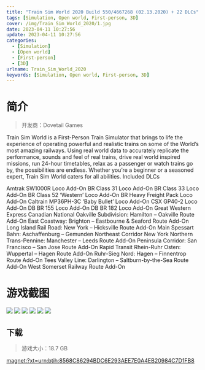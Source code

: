 ```yaml
---
title: "Train Sim World 2020 Build 550/4667268 (02.13.2020) + 22 DLCs"
tags: [Simulation, Open world, First-person, 3D]
cover: /img/Train_Sim_World_2020/1.jpg
date: 2023-04-11 10:27:56
update: 2023-04-11 10:27:56
categories: 
  - [Simulation]
  - [Open world]
  - [First-person]
  - [3D]
urlname: Train_Sim_World_2020
keywords: [Simulation, Open world, First-person, 3D]
---
```

# 简介

> 开发商：Dovetail Games

Train Sim World is a First-Person Train Simulator that brings to life the experience of operating powerful and realistic trains on some of the World’s most amazing railways. Using real world data to accurately replicate the performance, sounds and feel of real trains, drive real world inspired missions, run 24-hour timetables, relax as a passenger or watch trains go by, the possibilities are endless. Whether you’re a beginner or a seasoned expert, Train Sim World caters for all abilities.
Included DLCs

Amtrak SW1000R Loco Add-On
BR Class 31 Loco Add-On
BR Class 33 Loco Add-On
BR Class 52 ‘Western’ Loco Add-On
BR Heavy Freight Pack Loco Add-On
Caltrain MP36PH-3C ‘Baby Bullet’ Loco Add-On
CSX GP40-2 Loco Add-On
DB BR 155 Loco Add-On
DB BR 182 Loco Add-On
Great Western Express
Canadian National Oakville Subdivision: Hamilton – Oakville Route Add-On
East Coastway: Brighton – Eastbourne & Seaford Route Add-On
Long Island Rail Road: New York – Hicksville Route Add-On
Main Spessart Bahn: Aschaffenburg – Gemunden
Northeast Corridor New York
Northern Trans-Pennine: Manchester – Leeds Route Add-On
Peninsula Corridor: San Francisco – San Jose Route Add-On
Rapid Transit
Rhein-Ruhr Osten: Wuppertal – Hagen Route Add-On
Ruhr-Sieg Nord: Hagen – Finnentrop Route Add-On
Tees Valley Line: Darlington – Saltburn-by-the-Sea Route Add-On
West Somerset Railway Route Add-On

# 游戏截图

![](/img/Train_Sim_World_2020/2.jpg)
![](/img/Train_Sim_World_2020/3.jpg)
![](/img/Train_Sim_World_2020/4.jpg)
![](/img/Train_Sim_World_2020/5.jpg)
![](/img/Train_Sim_World_2020/6.jpg)
![](/img/Train_Sim_World_2020/7.jpg)


## 下载

> 游戏大小：18.7 GB

[magnet:?xt=urn:btih:8568C86294BDC6E293AEE7E0A4EB20984C7D1FB8](magnet:?xt=urn:btih:8568C86294BDC6E293AEE7E0A4EB20984C7D1FB8)